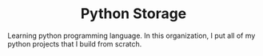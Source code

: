 <h1 align="center">
Python Storage
</h1>

Learning python programming language. In this organization, I put all of my python projects that I build from scratch.
